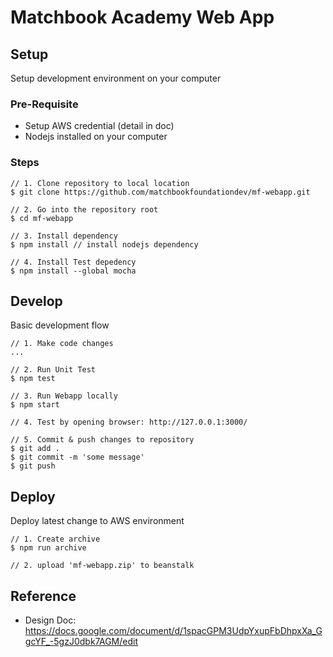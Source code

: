 # Matchbook Academy Web App

## Setup

Setup development environment on your computer

### Pre-Requisite

* Setup AWS credential (detail in doc)
* Nodejs installed on your computer

### Steps

```
// 1. Clone repository to local location
$ git clone https://github.com/matchbookfoundationdev/mf-webapp.git

// 2. Go into the repository root
$ cd mf-webapp

// 3. Install dependency
$ npm install // install nodejs dependency

// 4. Install Test depedency
$ npm install --global mocha
```

## Develop

Basic development flow

```
// 1. Make code changes
...

// 2. Run Unit Test
$ npm test

// 3. Run Webapp locally
$ npm start

// 4. Test by opening browser: http://127.0.0.1:3000/

// 5. Commit & push changes to repository
$ git add .
$ git commit -m 'some message'
$ git push
```

## Deploy

Deploy latest change to AWS environment

```
// 1. Create archive
$ npm run archive

// 2. upload 'mf-webapp.zip' to beanstalk
```

## Reference

* Design Doc: https://docs.google.com/document/d/1spacGPM3UdpYxupFbDhpxXa_GgcYF_-5gzJ0dbk7AGM/edit
